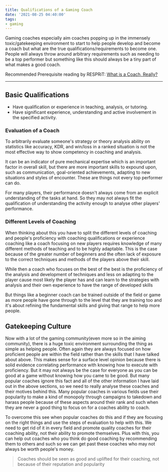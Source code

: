 ```yaml
---
title: Qualifications of a Gaming Coach
date: '2021-08-25 04:40:00'
tags:
- gaming
---
```


Gaming coaches especially aim coaches popping up in the
immensely toxic/gatekeeping environment
to start to help people develop and become a coach but
what are the true qualifications/requirements to become one.
People will always throw around arbitrary requirements such as
needing to be a top performer but something like this should always
be a tiny part of what makes a good coach.

Recommended Prerequisite reading by RESPRiT: [What is a Coach, Really?](https://docs.google.com/document/d/10ZzH0-QiD45Zh9gqxOBp0585q7YkqkKccSKx2en84mI/edit)

---

## Basic Qualifications

- Have qualification or experience in teaching, analysis, or tutoring.
- Have significant experience, understanding and active involvement in the
specified activity.

### Evaluation of a Coach

To arbitrarily evaluate someone's strategy or theory analysis ability on
statistics like accuracy, KDR, and win/loss in a ranked situation is not the
most effective way to show competency in coaching and analysis.

It can be an indicator of pure mechanical expertise which is an important factor
in overall skill, but there are more important skills to expound upon, such as
communication, goal-oriented achievements, adapting to new situations and
styles of encounter. These are things not every top performer can do.

For many players, their performance doesn't always come from an explicit
understanding of the tasks at hand. So they may not always fit the qualification
of understanding the activity enough to analyse other players' performance.

### Different Levels of Coaching

When thinking about this you have to split the different levels of coaching and
people's proficiency with coaching qualifications or experience coaching like a
coach focusing on new players requires knowledge of many different methods of
teaching and to be highly adaptable. This is the case because of the greater
number of beginners and the often lack of exposure to the correct techniques
and methods of the players above their skill.

While then a coach who focuses on the best of the best is the proficiency of the
analysis and development of techniques and less on adapting to the player cause
most likely the player has and can learn to the strategies with analysis and
their own experience to have the range of developed skills

But things like a beginner coach can be trained outside of the field or game as
more people have gone through to the level that they are training too and it's
about refining the fundamental skills and giving that range to help more people.

## Gatekeeping Culture

Now with a lot of the gaming community(even more so in the aiming community),
there is a huge toxic environment surrounding the thing as simple as helping
people. Often again they are always focused on how proficient people are within
the field rather than the skills that I have talked about above. This makes
sense for a surface level opinion because there is solid evidence correlating
performance with knowing how to execute with proficiency. But it may not always
be the case for everyone as you can be good at a game without knowing how you
came to be good. But many popular coaches ignore this fact and all of the other
information I have laid out in the above sections, so we need to really analyse
these coaches and their motives behind this. Many popular coaches in various
fields use their popularity to make a kind of monopoly through campaigns to
takedown and harass people because of these aspects around their rank and such
when they are never a good thing to focus on for a coaches ability to coach.

To overcome this see when popular coaches do this and if they are focusing on
the right things and use the steps of evaluation to help with this.
We need to get rid of it in every field and promote quality coaches for their
coaching ability, not their ability to promote themselves.
Plus with this, you can help out coaches who you think do good coaching by
recommending them to others and such so we can get past these coaches who may
not always be worth people's money.

> Coaches should be seen as good and uplifted for their coaching,
not because of their reputation and popularity
